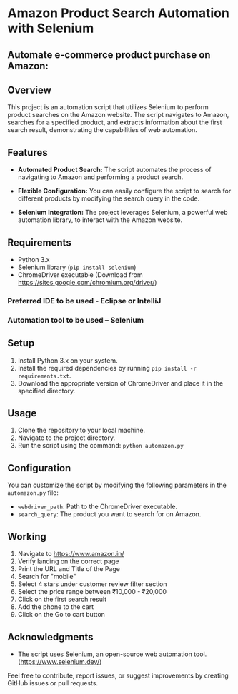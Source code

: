 # Amazon Product Search Automation with Selenium

## Automate e-commerce product purchase on Amazon: 


## Overview

This project is an automation script that utilizes Selenium to perform product searches on the Amazon website. The script navigates to Amazon, searches for a specified product, and extracts information about the first search result, demonstrating the capabilities of web automation.

## Features

- **Automated Product Search:** The script automates the process of navigating to Amazon and performing a product search.

- **Flexible Configuration:** You can easily configure the script to search for different products by modifying the search query in the code.

- **Selenium Integration:** The project leverages Selenium, a powerful web automation library, to interact with the Amazon website.

## Requirements

- Python 3.x
- Selenium library (`pip install selenium`)
- ChromeDriver executable (Download from https://sites.google.com/chromium.org/driver/)

### Preferred IDE to be used - Eclipse or IntelliJ
### Automation tool to be used – Selenium

## Setup

1. Install Python 3.x on your system.
2. Install the required dependencies by running `pip install -r requirements.txt`.
3. Download the appropriate version of ChromeDriver and place it in the specified directory.

## Usage

1. Clone the repository to your local machine.
2. Navigate to the project directory.
3. Run the script using the command: `python automazon.py`

## Configuration

You can customize the script by modifying the following parameters in the `automazon.py` file:

- `webdriver_path`: Path to the ChromeDriver executable.
- `search_query`: The product you want to search for on Amazon.

## Working

1. Navigate to https://www.amazon.in/ 
2. Verify landing on the correct page
3. Print the URL and Title of the Page
4. Search for "mobile"
5. Select 4 stars under customer review filter section
6. Select the price range between ₹10,000 - ₹20,000
7. Click on the first search result
8. Add the phone to the cart
9. Click on the Go to cart button



## Acknowledgments

- The script uses Selenium, an open-source web automation tool. (https://www.selenium.dev/)

Feel free to contribute, report issues, or suggest improvements by creating GitHub issues or pull requests.

